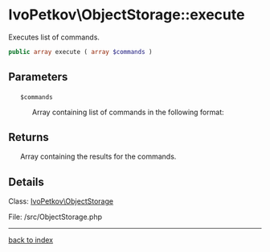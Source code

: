 # IvoPetkov\ObjectStorage::execute

Executes list of commands.

```php
public array execute ( array $commands )
```

## Parameters

&nbsp;&nbsp;&nbsp;&nbsp;&nbsp;&nbsp;`$commands`

&nbsp;&nbsp;&nbsp;&nbsp;&nbsp;&nbsp;&nbsp;&nbsp;&nbsp;&nbsp;&nbsp;&nbsp;Array containing list of commands in the following format:

## Returns

&nbsp;&nbsp;&nbsp;&nbsp;&nbsp;&nbsp;Array containing the results for the commands.

## Details

Class: [IvoPetkov\ObjectStorage](ivopetkov.objectstorage.class.md)

File: /src/ObjectStorage.php

---

[back to index](index.md)

